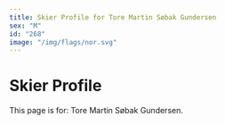 ```yaml
---
title: Skier Profile for Tore Martin Søbak Gundersen
sex: "M"
id: "268"
image: "/img/flags/nor.svg" 
---
```


# Skier Profile

This page is for: Tore Martin Søbak Gundersen.
    